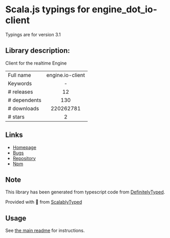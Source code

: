 
# Scala.js typings for engine_dot_io-client

Typings are for version 3.1

## Library description:
Client for the realtime Engine

|                    |                 |
| ------------------ | :-------------: |
| Full name          | engine.io-client |
| Keywords           | - |
| # releases         | 12 |
| # dependents       | 130 |
| # downloads        | 220262781 |
| # stars            | 2 |

## Links
- [Homepage](https://github.com/socketio/engine.io-client)
- [Bugs](https://github.com/socketio/engine.io-client/issues)
- [Repository](https://github.com/socketio/engine.io-client)
- [Npm](https://www.npmjs.com/package/engine.io-client)
    


## Note
This library has been generated from typescript code from [DefinitelyTyped](https://definitelytyped.org).

Provided with :purple_heart: from [ScalablyTyped](https://github.com/oyvindberg/ScalablyTyped)

## Usage
See [the main readme](../../readme.md) for instructions.


